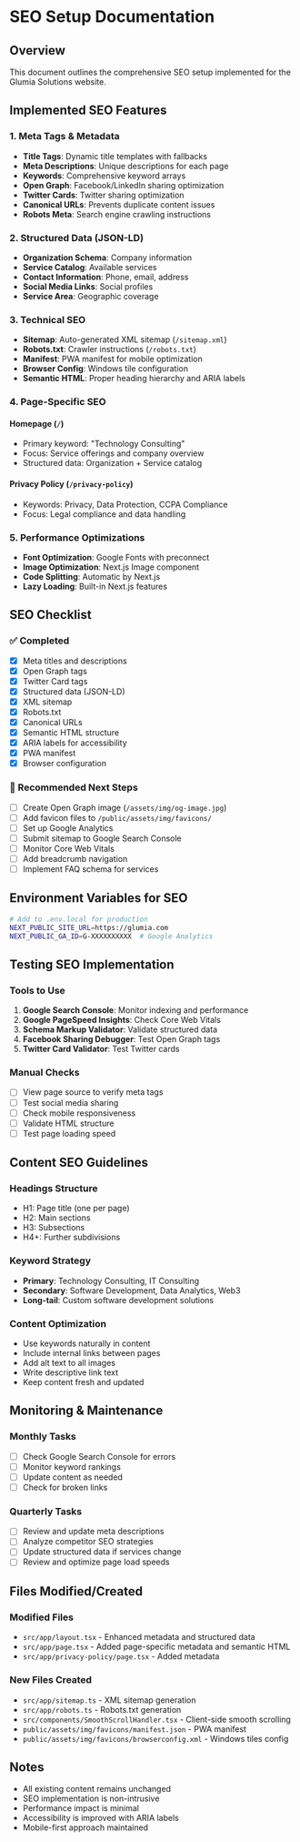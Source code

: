 # SEO Setup Documentation

## Overview
This document outlines the comprehensive SEO setup implemented for the Glumia Solutions website.

## Implemented SEO Features

### 1. Meta Tags & Metadata
- **Title Tags**: Dynamic title templates with fallbacks
- **Meta Descriptions**: Unique descriptions for each page
- **Keywords**: Comprehensive keyword arrays
- **Open Graph**: Facebook/LinkedIn sharing optimization
- **Twitter Cards**: Twitter sharing optimization
- **Canonical URLs**: Prevents duplicate content issues
- **Robots Meta**: Search engine crawling instructions

### 2. Structured Data (JSON-LD)
- **Organization Schema**: Company information
- **Service Catalog**: Available services
- **Contact Information**: Phone, email, address
- **Social Media Links**: Social profiles
- **Service Area**: Geographic coverage

### 3. Technical SEO
- **Sitemap**: Auto-generated XML sitemap (`/sitemap.xml`)
- **Robots.txt**: Crawler instructions (`/robots.txt`)
- **Manifest**: PWA manifest for mobile optimization
- **Browser Config**: Windows tile configuration
- **Semantic HTML**: Proper heading hierarchy and ARIA labels

### 4. Page-Specific SEO

#### Homepage (`/`)
- Primary keyword: "Technology Consulting"
- Focus: Service offerings and company overview
- Structured data: Organization + Service catalog

#### Privacy Policy (`/privacy-policy`)
- Keywords: Privacy, Data Protection, CCPA Compliance
- Focus: Legal compliance and data handling

### 5. Performance Optimizations
- **Font Optimization**: Google Fonts with preconnect
- **Image Optimization**: Next.js Image component
- **Code Splitting**: Automatic by Next.js
- **Lazy Loading**: Built-in Next.js features

## SEO Checklist

### ✅ Completed
- [x] Meta titles and descriptions
- [x] Open Graph tags
- [x] Twitter Card tags
- [x] Structured data (JSON-LD)
- [x] XML sitemap
- [x] Robots.txt
- [x] Canonical URLs
- [x] Semantic HTML structure
- [x] ARIA labels for accessibility
- [x] PWA manifest
- [x] Browser configuration

### 🔄 Recommended Next Steps
- [ ] Create Open Graph image (`/assets/img/og-image.jpg`)
- [ ] Add favicon files to `/public/assets/img/favicons/`
- [ ] Set up Google Analytics
- [ ] Submit sitemap to Google Search Console
- [ ] Monitor Core Web Vitals
- [ ] Add breadcrumb navigation
- [ ] Implement FAQ schema for services

## Environment Variables for SEO
```bash
# Add to .env.local for production
NEXT_PUBLIC_SITE_URL=https://glumia.com
NEXT_PUBLIC_GA_ID=G-XXXXXXXXXX  # Google Analytics
```

## Testing SEO Implementation

### Tools to Use
1. **Google Search Console**: Monitor indexing and performance
2. **Google PageSpeed Insights**: Check Core Web Vitals
3. **Schema Markup Validator**: Validate structured data
4. **Facebook Sharing Debugger**: Test Open Graph tags
5. **Twitter Card Validator**: Test Twitter cards

### Manual Checks
- [ ] View page source to verify meta tags
- [ ] Test social media sharing
- [ ] Check mobile responsiveness
- [ ] Validate HTML structure
- [ ] Test page loading speed

## Content SEO Guidelines

### Headings Structure
- H1: Page title (one per page)
- H2: Main sections
- H3: Subsections
- H4+: Further subdivisions

### Keyword Strategy
- **Primary**: Technology Consulting, IT Consulting
- **Secondary**: Software Development, Data Analytics, Web3
- **Long-tail**: Custom software development solutions

### Content Optimization
- Use keywords naturally in content
- Include internal links between pages
- Add alt text to all images
- Write descriptive link text
- Keep content fresh and updated

## Monitoring & Maintenance

### Monthly Tasks
- [ ] Check Google Search Console for errors
- [ ] Monitor keyword rankings
- [ ] Update content as needed
- [ ] Check for broken links

### Quarterly Tasks
- [ ] Review and update meta descriptions
- [ ] Analyze competitor SEO strategies
- [ ] Update structured data if services change
- [ ] Review and optimize page load speeds

## Files Modified/Created

### Modified Files
- `src/app/layout.tsx` - Enhanced metadata and structured data
- `src/app/page.tsx` - Added page-specific metadata and semantic HTML
- `src/app/privacy-policy/page.tsx` - Added metadata

### New Files Created
- `src/app/sitemap.ts` - XML sitemap generation
- `src/app/robots.ts` - Robots.txt generation
- `src/components/SmoothScrollHandler.tsx` - Client-side smooth scrolling
- `public/assets/img/favicons/manifest.json` - PWA manifest
- `public/assets/img/favicons/browserconfig.xml` - Windows tiles config

## Notes
- All existing content remains unchanged
- SEO implementation is non-intrusive
- Performance impact is minimal
- Accessibility is improved with ARIA labels
- Mobile-first approach maintained
